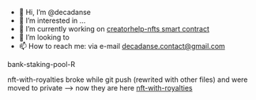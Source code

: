 - 👋 Hi, I’m @decadanse
- 👀 I’m interested in ...
- 🌱 I’m currently working on [creatorhelp-nfts smart contract](https://github.com/decadanse/creatorhelp)
- 💞️ I’m looking to 
- 📫 How to reach me: via e-mail decadanse.contact@gmail.com

bank-staking-pool-R 

nft-with-royalties broke while git push (rewrited with other files) and were moved to private --> now they are here [nft-with-royalties](https://github.com/decadanse/nft-with-royalties)

<!---

--->
